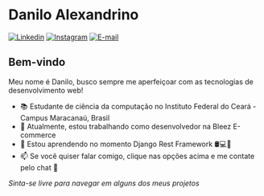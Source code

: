 # Danilo Alexandrino

[![Linkedin](https://img.shields.io/badge/-Linkedin-blue?style=flat-square&logo=Linkedin&logoColor=white&link=https://www.linkedin.com/in/danilo-alexandrino-4aaa1518b/)](https://www.linkedin.com/in/danilo-alexandrino-4aaa1518b/)
[![Instagram](https://img.shields.io/badge/-Instagram-ff2b8e?style=flat-square&logo=Instagram&logoColor=white&link=https://www.instagram.com/daniloaldm/)](https://www.instagram.com/daniloaldm/) 
[![E-mail](https://img.shields.io/badge/-Email-c14438?style=flat-square&logo=Gmail&logoColor=white&link=mailto:danilo.alexandrinodm@gmail.com)](mailto:danilo.alexandrinodm@gmail.com) 

## Bem-vindo

Meu nome é Danilo, busco sempre me aperfeiçoar com as tecnologias de desenvolvimento web!

- 📚 Estudante de ciência da computação no Instituto Federal do Ceará - Campus Maracanaú, Brasil
- 🔭 Atualmente, estou trabalhando como desenvolvedor na Bleez E-commerce
- 🌱 Estou aprendendo no momento Django Rest Framework 🛢💻📱
- 📫 Se você quiser falar comigo, clique nas opções acima e me contate pelo chat 💬

*Sinta-se livre para navegar em alguns dos meus projetos*
